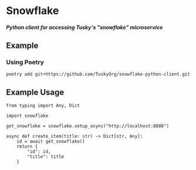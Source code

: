# Snowflake
##### Python client for accessing Tusky's "snowflake" microservice
## Example
### Using Poetry
```
poetry add git+https://github.com/TuskyOrg/snowflake-python-client.git
```
## Example Usage
```python3
from typing import Any, Dict

import snowflake

get_snowflake = snowflake.setup_async("http://localhost:8080")

async def create_item(title: str) -> Dict[str, Any]:
    id = await get_snowflake()
    return {
        "id": id,
        "title": title
    }
```